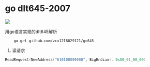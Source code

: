 # go dlt645-2007

<img src="https://img.shields.io/github/stars/zcx1218029121/go645?style=social"/>

用go语言实现的dlt645解析
```shell
    go get github.com/zcx1218029121/go645
```

1. 读请求
```go
ReadRequest(NewAddress("610100000000", BigEndian), 0x00_01_00_00)
```
